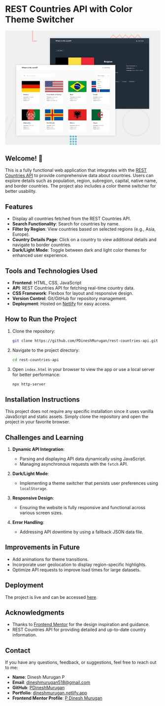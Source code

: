 # REST Countries API with Color Theme Switcher

![Project Preview](./design/desktop-preview.jpg)

## Welcome! 👋

This is a fully functional web application that integrates with the [REST Countries API](https://restcountries.com) to provide comprehensive data about countries. Users can explore details such as population, region, subregion, capital, native name, and border countries. The project also includes a color theme switcher for better usability.

## Features

- Display all countries fetched from the REST Countries API.
- **Search Functionality**: Search for countries by name.
- **Filter by Region**: View countries based on selected regions (e.g., Asia, Europe).
- **Country Details Page**: Click on a country to view additional details and navigate to border countries.
- **Dark/Light Mode**: Toggle between dark and light color themes for enhanced user experience.

## Tools and Technologies Used

- **Frontend**: HTML, CSS, JavaScript
- **API**: REST Countries API for fetching real-time country data.
- **CSS Framework**: Flexbox for layout and responsive design.
- **Version Control**: Git/GitHub for repository management.
- **Deployment**: Hosted on [Netlify](https://www.netlify.com/) for easy access.

## How to Run the Project

1. Clone the repository:
   ```bash
   git clone https://github.com/PDineshMurugan/rest-countries-api.git
   ```
2. Navigate to the project directory:
   ```bash
   cd rest-countries-api
   ```
3. Open `index.html` in your browser to view the app or use a local server for better performance:
   ```bash
   npx http-server
   ```

## Installation Instructions

This project does not require any specific installation since it uses vanilla JavaScript and static assets. Simply clone the repository and open the project in your favorite browser.

## Challenges and Learning

1. **Dynamic API Integration**:
   - Parsing and displaying API data dynamically using JavaScript.
   - Managing asynchronous requests with the `fetch` API.
   
2. **Dark/Light Mode**:
   - Implementing a theme switcher that persists user preferences using `localStorage`.

3. **Responsive Design**:
   - Ensuring the website is fully responsive and functional across various screen sizes.

4. **Error Handling**:
   - Addressing API downtime by using a fallback JSON data file.

## Improvements in Future

- Add animations for theme transitions.
- Incorporate user geolocation to display region-specific highlights.
- Optimize API requests to improve load times for large datasets.

## Deployment

The project is live and can be accessed [here](https://your-project-link.netlify.app).

## Acknowledgments

- Thanks to [Frontend Mentor](https://www.frontendmentor.io) for the design inspiration and guidance.
- REST Countries API for providing detailed and up-to-date country information.

## Contact

If you have any questions, feedback, or suggestions, feel free to reach out to me:

- **Name**: Dinesh Murugan P
- **Email**: [dineshmurugan518@gmail.com](mailto:dineshmurugan518@gmail.com)
- **GitHub**: [PDineshMurugan](https://github.com/PDineshMurugan)
- **Portfolio**: [dineshmurugan.netlify.app](https://dineshmurugan.netlify.app/)
- **Frontend Mentor Profile**: [P Dinesh Murugan](https://www.frontendmentor.io/profile/PDineshMurugan)
